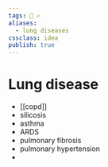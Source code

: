 ```yaml
---
tags: 🏡 ✍️
aliases: 
  - lung diseases
cssclass: idea
publish: true
---
```

# Lung disease
- [[copd]]
- silicosis
- asthma
- ARDS
- pulmonary fibrosis
- pulmonary hypertension
- 